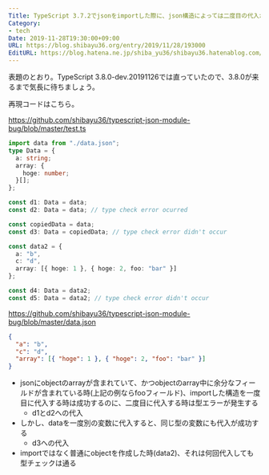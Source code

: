 ```yaml
---
Title: TypeScript 3.7.2でjsonをimportした際に、json構造によっては二度目の代入が型エラーになるバグを踏んだ
Category:
- tech
Date: 2019-11-28T19:30:00+09:00
URL: https://blog.shibayu36.org/entry/2019/11/28/193000
EditURL: https://blog.hatena.ne.jp/shiba_yu36/shibayu36.hatenablog.com/atom/entry/26006613472504128
---
```


表題のとおり。TypeScript 3.8.0-dev.20191126では直っていたので、3.8.0が来るまで気長に待ちましょう。

再現コードはこちら。

https://github.com/shibayu36/typescript-json-module-bug/blob/master/test.ts
```typescript
import data from "./data.json";
type Data = {
  a: string;
  array: {
    hoge: number;
  }[];
};

const d1: Data = data;
const d2: Data = data; // type check error ocurred

const copiedData = data;
const d3: Data = copiedData; // type check error didn't occur

const data2 = {
  a: "b",
  c: "d",
  array: [{ hoge: 1 }, { hoge: 2, foo: "bar" }]
};

const d4: Data = data2;
const d5: Data = data2; // type check error didn't occur
```

https://github.com/shibayu36/typescript-json-module-bug/blob/master/data.json
```json
{
  "a": "b",
  "c": "d",
  "array": [{ "hoge": 1 }, { "hoge": 2, "foo": "bar" }]
}
```

- jsonにobjectのarrayが含まれていて、かつobjectのarray中に余分なフィールドが含まれている時(上記の例ならfooフィールド)、importした構造を一度目に代入する時は成功するのに、二度目に代入する時は型エラーが発生する
    - d1とd2への代入
- しかし、dataを一度別の変数に代入すると、同じ型の変数にも代入が成功する
    - d3への代入
- importではなく普通にobjectを作成した時(data2)、それは何回代入しても型チェックは通る
